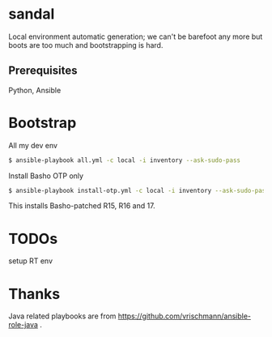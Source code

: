# sandal
Local environment automatic generation; we can't be barefoot any more but boots are too much and bootstrapping is hard.

## Prerequisites

Python, Ansible

# Bootstrap

All my dev env

```sh
$ ansible-playbook all.yml -c local -i inventory --ask-sudo-pass
```

Install Basho OTP only

```sh
$ ansible-playbook install-otp.yml -c local -i inventory --ask-sudo-pass
```

This installs Basho-patched R15, R16 and 17.


# TODOs

setup RT env

# Thanks

Java related playbooks are from https://github.com/vrischmann/ansible-role-java .

